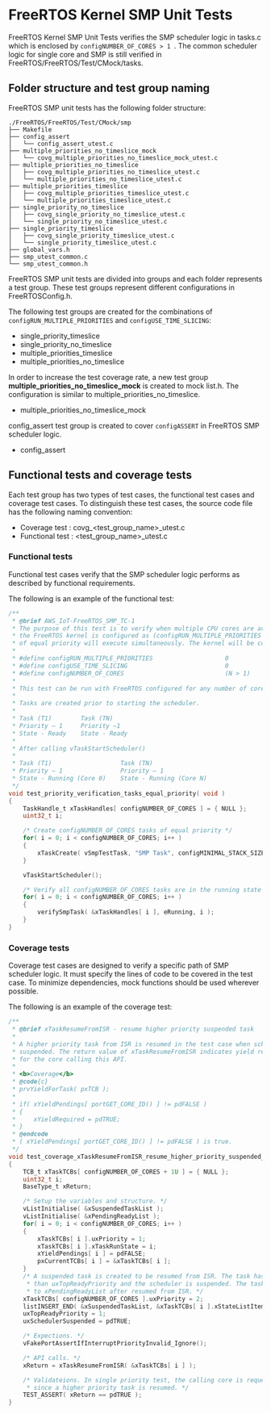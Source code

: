 # FreeRTOS Kernel SMP Unit Tests

FreeRTOS Kernel SMP Unit Tests verifies the SMP scheduler logic in tasks.c which is enclosed by `configNUMBER_OF_CORES > 1 `. The common scheduler logic for single core and SMP is still verified in FreeRTOS/FreeRTOS/Test/CMock/tasks.

## Folder structure and test group naming
FreeRTOS SMP unit tests has the following folder structure:
```
./FreeRTOS/FreeRTOS/Test/CMock/smp
├── Makefile
├── config_assert
│   └── config_assert_utest.c
├── multiple_priorities_no_timeslice_mock
│   └── covg_multiple_priorities_no_timeslice_mock_utest.c
├── multiple_priorities_no_timeslice
│   ├── covg_multiple_priorities_no_timeslice_utest.c
│   └── multiple_priorities_no_timeslice_utest.c
├── multiple_priorities_timeslice
│   ├── covg_multiple_priorities_timeslice_utest.c
│   └── multiple_priorities_timeslice_utest.c
├── single_priority_no_timeslice
│   ├── covg_single_priority_no_timeslice_utest.c
│   └── single_priority_no_timeslice_utest.c
├── single_priority_timeslice
│   ├── covg_single_priority_timeslice_utest.c
│   └── single_priority_timeslice_utest.c
├── global_vars.h
├── smp_utest_common.c
└── smp_utest_common.h
```

 FreeRTOS SMP unit tests are divided into groups and each folder represents a test group. These test groups represent different configurations in FreeRTOSConfig.h.

The following test groups are created for the combinations of `configRUN_MULTIPLE_PRIORITIES` and `configUSE_TIME_SLICING`:
* single_priority_timeslice
* single_priority_no_timeslice
* multiple_priorities_timeslice
* multiple_priorities_no_timeslice

In order to increase the test coverage rate, a new test group **multiple_priorities_no_timeslice_mock** is created to mock list.h. The configuration is similar to multiple_priorities_no_timeslice.
 * multiple_priorities_no_timeslice_mock

config_assert test group is created to cover `configASSERT` in FreeRTOS SMP scheduler logic.
* config_assert

## Functional tests and coverage tests
Each test group has two types of test cases, the functional test cases and coverage test cases. To distinguish these test cases, the source code file has the following naming convention:
* Coverage test : covg_<test_group_name>_utest.c
* Functional test : <test_group_name>_utest.c

### Functional tests
Functional test cases verify that the SMP scheduler logic performs as described by functional requirements. 

The following is an example of the functional test:
```c
/**
 * @brief AWS_IoT-FreeRTOS_SMP_TC-1
 * The purpose of this test is to verify when multiple CPU cores are available and
 * the FreeRTOS kernel is configured as (configRUN_MULTIPLE_PRIORITIES = 0) that tasks
 * of equal priority will execute simultaneously. The kernel will be configured as follows:
 *
 * #define configRUN_MULTIPLE_PRIORITIES                    0
 * #define configUSE_TIME_SLICING                           0
 * #define configNUMBER_OF_CORES                            (N > 1)
 *
 * This test can be run with FreeRTOS configured for any number of cores greater than 1 .
 *
 * Tasks are created prior to starting the scheduler.
 *
 * Task (T1)	    Task (TN)
 * Priority – 1     Priority –1
 * State - Ready	State - Ready
 *
 * After calling vTaskStartScheduler()
 *
 * Task (T1)	               Task (TN)
 * Priority – 1                Priority – 1
 * State - Running (Core 0)	   State - Running (Core N)
 */
void test_priority_verification_tasks_equal_priority( void )
{
    TaskHandle_t xTaskHandles[ configNUMBER_OF_CORES ] = { NULL };
    uint32_t i;

    /* Create configNUMBER_OF_CORES tasks of equal priority */
    for( i = 0; i < configNUMBER_OF_CORES; i++ )
    {
        xTaskCreate( vSmpTestTask, "SMP Task", configMINIMAL_STACK_SIZE, NULL, 1, &xTaskHandles[ i ] );
    }

    vTaskStartScheduler();

    /* Verify all configNUMBER_OF_CORES tasks are in the running state */
    for( i = 0; i < configNUMBER_OF_CORES; i++ )
    {
        verifySmpTask( &xTaskHandles[ i ], eRunning, i );
    }
}
```

### Coverage tests
Coverage test cases are designed to verify a specific path of SMP scheduler logic. It must specify the lines of code to be covered in the test case. To minimize dependencies, mock functions should be used wherever possible.


The following is an example of the coverage test:
```c
/**
 * @brief xTaskResumeFromISR - resume higher priority suspended task
 *
 * A higher priority task from ISR is resumed in the test case when scheduler 
 * suspended. The return value of xTaskResumeFromISR indicates yield required
 * for the core calling this API.
 *
 * <b>Coverage</b>
 * @code{c}
 * prvYieldForTask( pxTCB );
 *
 * if( xYieldPendings[ portGET_CORE_ID() ] != pdFALSE )
 * {
 *     xYieldRequired = pdTRUE;
 * }
 * @endcode
 * ( xYieldPendings[ portGET_CORE_ID() ] != pdFALSE ) is true.
 */
void test_coverage_xTaskResumeFromISR_resume_higher_priority_suspended_task( void )
{
    TCB_t xTaskTCBs[ configNUMBER_OF_CORES + 1U ] = { NULL };
    uint32_t i;
    BaseType_t xReturn;

    /* Setup the variables and structure. */
    vListInitialise( &xSuspendedTaskList );
    vListInitialise( &xPendingReadyList );
    for( i = 0; i < configNUMBER_OF_CORES; i++ )
    {
        xTaskTCBs[ i ].uxPriority = 1;
        xTaskTCBs[ i ].xTaskRunState = i;
        xYieldPendings[ i ] = pdFALSE;
        pxCurrentTCBs[ i ] = &xTaskTCBs[ i ];
    }
    /* A suspended task is created to be resumed from ISR. The task has higher priority
     * than uxTopReadyPriority and the scheduler is suspended. The task will be added
     * to xPendingReadyList after resumed from ISR. */
    xTaskTCBs[ configNUMBER_OF_CORES ].uxPriority = 2;
    listINSERT_END( &xSuspendedTaskList, &xTaskTCBs[ i ].xStateListItem );
    uxTopReadyPriority = 1;
    uxSchedulerSuspended = pdTRUE;

    /* Expections. */
    vFakePortAssertIfInterruptPriorityInvalid_Ignore();

    /* API calls. */
    xReturn = xTaskResumeFromISR( &xTaskTCBs[ i ] );

    /* Validateions. In single priority test, the calling core is requested to yield
     * since a higher priority task is resumed. */
    TEST_ASSERT( xReturn == pdTRUE );
}
```

